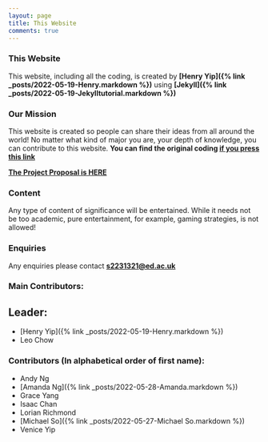 ```yaml
---
layout: page
title: This Website
comments: true
---
```


### This Website

This website, including all the coding, is created by **[Henry Yip]({% link _posts/2022-05-19-Henry.markdown %})** using **[Jekyll]({% link _posts/2022-05-19-Jekylltutorial.markdown %})**

### Our Mission
This website is created so people can share their ideas from all around the world! No matter what kind of major you are, your depth of knowledge, you can contribute to this website.  **You can find the original coding [if you press this link](https://github.com/Henry-Yip/Group-Project-VSCode)**

[**The Project Proposal is HERE**]({{site.url}}/assets/finalized.pdf)

### Content
Any type of content of significance will be entertained. While it needs not be too academic, pure entertainment, for example, gaming strategies, is not allowed!

### Enquiries
Any enquiries please contact **s2231321@ed.ac.uk** 

### Main Contributors:
## Leader:
 - [Henry Yip]({% link _posts/2022-05-19-Henry.markdown %})
 - Leo Chow

### Contributors (In alphabetical order of first name):
 - Andy Ng 
 - [Amanda Ng]({% link _posts/2022-05-28-Amanda.markdown %})
 - Grace Yang
 - Isaac Chan
 - Lorian Richmond
 - [Michael So]({% link _posts/2022-05-27-Michael So.markdown %})
 - Venice Yip


